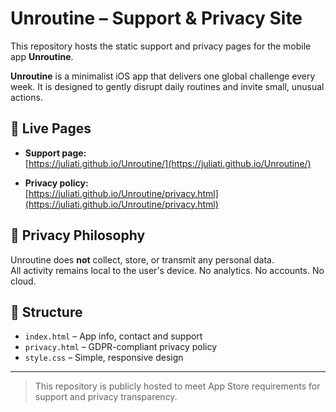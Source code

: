 # Unroutine – Support & Privacy Site

This repository hosts the static support and privacy pages for the mobile app **Unroutine**.

**Unroutine** is a minimalist iOS app that delivers one global challenge every week. It is designed to gently disrupt daily routines and invite small, unusual actions.

## 📄 Live Pages

- **Support page:**  
  [https://juliati.github.io/Unroutine/](https://juliati.github.io/Unroutine/)

- **Privacy policy:**  
  [https://juliati.github.io/Unroutine/privacy.html](https://juliati.github.io/Unroutine/privacy.html)

## 🔐 Privacy Philosophy

Unroutine does **not** collect, store, or transmit any personal data.  
All activity remains local to the user's device. No analytics. No accounts. No cloud.

## 📁 Structure

- `index.html` – App info, contact and support
- `privacy.html` – GDPR-compliant privacy policy
- `style.css` – Simple, responsive design

---

> This repository is publicly hosted to meet App Store requirements for support and privacy transparency.
